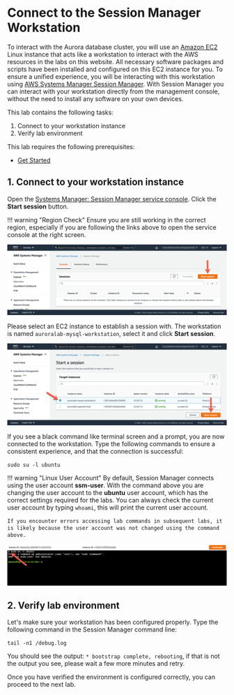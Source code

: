 # Connect to the Session Manager Workstation

To interact with the Aurora database cluster, you will use an <a href="https://aws.amazon.com/ec2/" target="_blank">Amazon EC2</a> Linux instance that acts like a workstation to interact with the AWS resources in the labs on this website. All necessary software packages and scripts have been installed and configured on this EC2 instance for you. To ensure a unified experience, you will be interacting with this workstation using <a href="https://docs.aws.amazon.com/systems-manager/latest/userguide/session-manager.html" target="_blank">AWS Systems Manager Session Manager</a>. With Session Manager you can interact with your workstation directly from the management console, without the need to install any software on your own devices.

This lab contains the following tasks:

1. Connect to your workstation instance
2. Verify lab environment

This lab requires the following prerequisites:

* [Get Started](/prereqs/environment/)


## 1. Connect to your workstation instance

Open the <a href="https://console.aws.amazon.com/systems-manager/session-manager" target="_blank">Systems Manager: Session Manager service console</a>. Click the **Start session** button.

!!! warning "Region Check"
    Ensure you are still working in the correct region, especially if you are following the links above to open the service console at the right screen.

<span class="image">![Start Session](1-start-session.png?raw=true)</span>

Please select an EC2 instance to establish a session with. The workstation is named `auroralab-mysql-workstation`, select it and click **Start session**.

<span class="image">![Connect Instance](1-connect-session.png?raw=true)</span>

If you see a black command like terminal screen and a prompt, you are now connected to the workstation. Type the following commands to ensure a consistent experience, and that the connection is successful:

```shell
sudo su -l ubuntu
```

!!! warning "Linux User Account"
    By default, Session Manager connects using the user account **ssm-user**. With the command above you are changing the user account to the **ubuntu** user account, which has the correct settings required for the labs. You can always check the current user account by typing ```whoami```, this will print the current user account.

    If you encounter errors accessing lab commands in subsequent labs, it is likely because the user account was not changed using the command above.

<span class="image">![Terminal Connected](1-terminal-sudo.png?raw=true)</span>

## 2. Verify lab environment

Let's make sure your workstation has been configured properly. Type the following command in the Session Manager command line:

```shell
tail -n1 /debug.log
```

You should see the output: `* bootstrap complete, rebooting`, if that is not the output you see, please wait a few more minutes and retry.

Once you have verified the environment is configured correctly, you can proceed to the next lab.
